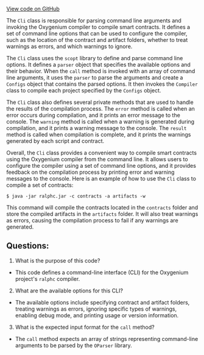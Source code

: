 [View code on GitHub](https://github.com/oxygenium/oxygenium/ralphc/src/main/scala/org/oxygenium/ralphc/Cli.scala)

The `Cli` class is responsible for parsing command line arguments and invoking the Oxygenium compiler to compile smart contracts. It defines a set of command line options that can be used to configure the compiler, such as the location of the contract and artifact folders, whether to treat warnings as errors, and which warnings to ignore.

The `Cli` class uses the `scopt` library to define and parse command line options. It defines a `parser` object that specifies the available options and their behavior. When the `call` method is invoked with an array of command line arguments, it uses the `parser` to parse the arguments and create a `Configs` object that contains the parsed options. It then invokes the `Compiler` class to compile each project specified by the `Configs` object.

The `Cli` class also defines several private methods that are used to handle the results of the compilation process. The `error` method is called when an error occurs during compilation, and it prints an error message to the console. The `warning` method is called when a warning is generated during compilation, and it prints a warning message to the console. The `result` method is called when compilation is complete, and it prints the warnings generated by each script and contract.

Overall, the `Cli` class provides a convenient way to compile smart contracts using the Oxygenium compiler from the command line. It allows users to configure the compiler using a set of command line options, and it provides feedback on the compilation process by printing error and warning messages to the console. Here is an example of how to use the `Cli` class to compile a set of contracts:

```
$ java -jar ralphc.jar -c contracts -a artifacts -w
```

This command will compile the contracts located in the `contracts` folder and store the compiled artifacts in the `artifacts` folder. It will also treat warnings as errors, causing the compilation process to fail if any warnings are generated.
## Questions: 
 1. What is the purpose of this code?
- This code defines a command-line interface (CLI) for the Oxygenium project's `ralphc` compiler.

2. What are the available options for this CLI?
- The available options include specifying contract and artifact folders, treating warnings as errors, ignoring specific types of warnings, enabling debug mode, and printing usage or version information.

3. What is the expected input format for the `call` method?
- The `call` method expects an array of strings representing command-line arguments to be parsed by the `OParser` library.